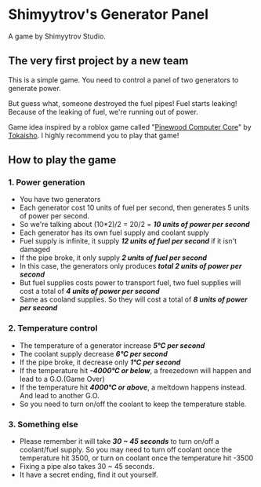# Shimyytrov's Generator Panel
 A game by Shimyytrov Studio.
 ## The very first project by a new team
This is a simple game. You need to control a panel of two generators to generate power.

But guess what, someone destroyed the fuel pipes! Fuel starts leaking! Because of the leaking of fuel, we're running out of power.

Game idea inspired by a roblox game called "[Pinewood Computer Core](https://www.roblox.com/games/17541193/Pinewood-Computer-Core#!/game-instances)" by [Tokaisho](https://www.roblox.com/users/390939/profile/). I highly recommend you to play that game!

## How to play the game
### 1. Power generation
* You have two generators
* Each generator cost 10 units of fuel per second, then generates 5 units of power per second.
* So we're talking about (10*2)/2 = 20/2 = ***10 units of power per second***
* Each generator has its own fuel supply and coolant supply
* Fuel supply is infinite, it supply ***12 units of fuel per second*** if it isn't damaged
* If the pipe broke, it only supply ***2 units of fuel per second***
* In this case, the generators only produces ***total 2 units of power per second***
* But fuel supplies costs power to transport fuel, two fuel supplies will cost a total of ***4 units of power per second***
* Same as cooland supplies. So they will cost a total of ***8 units of power per second***

### 2. Temperature control
* The temperature of a generator increase ***5°C per second***
* The coolant supply decrease ***6°C per second***
* If the pipe broke, it decrease only ***1°C per second***
* If the temperature hit ***-4000°C or below***, a freezedown will happen and lead to a G.O.(Game Over)
* If the temperature hit ***4000°C or above***, a meltdown happens instead. And lead to another G.O.
* So you need to turn on/off the coolant to keep the temperature stable.

### 3. Something else
* Please remember it will take ***30 ~ 45 seconds*** to turn on/off a coolant/fuel supply. So you may need to turn off coolant once the temperature hit 3500, or turn on coolant once the temperature hit -3500
* Fixing a pipe also takes 30 ~ 45 seconds.
* It have a secret ending, find it out yourself.